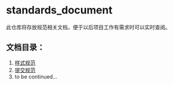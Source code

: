 # standards_document
此仓库将存放规范相关文档，便于以后项目工作有需求时可以实时查阅。
## 文档目录：
1. [样式规范](https://github.com/Mrsususu/standards_document/blob/master/styleRole.md)
2. [提交规范](https://github.com/Mrsususu/standards_document/blob/master/commit-log.md)
3. to be continued...


